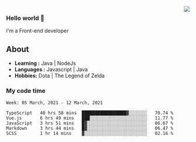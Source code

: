 <img align='right' src="https://github-readme-stats.vercel.app/api?username=jumodada&show_icons=true&theme=vue">

### Hello world 👋

I'm a Front-end developer 
    
## About
-  **Learning :** Java | NodeJs
-  **Languages :** Javascript | Java
-  **Hobbies:** Dota | The Legend of Zelda

### My code time

<!--START_SECTION:waka-->
```text
Week: 05 March, 2021 - 12 March, 2021

TypeScript   40 hrs 58 mins  █████████████████▓░░░░░░░   70.74 % 
Vue.js       6 hrs 49 mins   ███░░░░░░░░░░░░░░░░░░░░░░   11.77 % 
JavaScript   3 hrs 51 mins   █▓░░░░░░░░░░░░░░░░░░░░░░░   06.67 % 
Markdown     3 hrs 44 mins   █▓░░░░░░░░░░░░░░░░░░░░░░░   06.47 % 
SCSS         1 hr 14 mins    ▓░░░░░░░░░░░░░░░░░░░░░░░░   02.16 % 
```
<!--END_SECTION:waka-->
